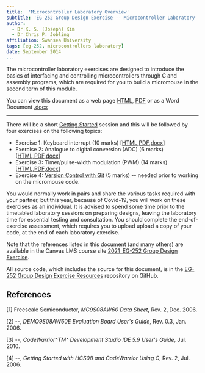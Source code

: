 ```yaml
---
title:  'Microcontroller Laboratory Overview'
subtitle: 'EG-252 Group Design Exercise -- Microcontroller Laboratory'
author:
  - Dr K. S. (Joseph) Kim
  - Dr Chris P. Jobling
affiliation: Swansea University
tags: [eg-252, microcontrollers laboratory]
date: September 2014
...
```


The microcontroller laboratory exercises are designed to introduce the basics of
interfacing and controlling microcontrollers through C and assembly programs,
which are required for you to build a micromouse in the second term of this
module.

You can view this document as a web page [HTML](overview.html), [PDF](overview.pdf) or as
a Word Document [.docx](overview.docx)

-----

There will be a short [Getting Started](Start/getting-started.html) session and this will be followed by four exercises on the following topics:

- Exercise 1: Keyboard interrupt (10 marks) [[HTML](Exercise1/exercise1.html),[PDF](Exercise1/exercise1.pdf),[docx](Exercise1/exercise1.html)]
- Exercise 2: Analogue to digital conversion (ADC) (6 marks) ([HTML](Exercise2/exercise2.html),[PDF](Exercise2/exercise2.pdf),[docx](Exercise2/exercise2.docx)]
- Exercise 3: Timer/pulse-width modulation (PWM) (14 marks) [[HTML](Exercise3/exercise3.html),[PDF](Exercise3/exercise3.pdf),[docx](Exercise3/exercise3.docx)]
- Exercise 4: [Version Control with Git](https://cpjobling.github.io/eg-252-git-novice-2020/) (5 marks) -- needed prior to working on the micromouse code.

You would normally work in pairs and share the various tasks required with your partner, but this year, because of Covid-19, you will work on these exercises as an individual.
It is advised to spend some time prior to the timetabled laboratory sessions on
preparing designs, leaving the laboratory time for essential testing and
consultation. You should complete the end-of-exercise assessment, which requires you to upload upload a copy of your code, at the end of each laboratory exercise.

Note that the references listed in this document (and many others) are available
in the Canvas LMS course site [2021_EG-252 Group Design Exercise](https://canvas.swansea.ac.uk/courses/15962).

All source code, which includes the source for this document, is in the [EG-252
Group Design Exercise Resources](https://github.com/cpjobling/EG-252-Resources) repository on GitHub.

## References

[1] Freescale Semiconductor, _MC9S08AW60 Data Sheet_, Rev. 2, Dec. 2006.

[2] --, _DEMO9S08AW60E Evaluation Board User's Guide_, Rev. 0.3, Jan.
2006.

[3] --, _CodeWarrior^TM^ Development Studio IDE 5.9 User's Guide_, Jul. 2010.

[4] --, _Getting Started with HCS08 and CodeWarrior Using C_, Rev. 2, Jul.
2006.


